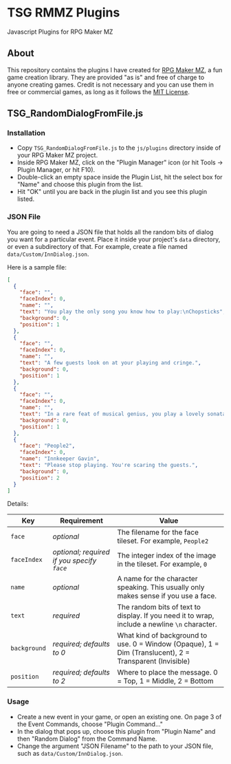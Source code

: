 # TSG RMMZ Plugins

Javascript Plugins for RPG Maker MZ

## About

This repository contains the plugins I have created for [RPG Maker MZ](https://www.rpgmakerweb.com/products/rpg-maker-mz),
a fun game creation library. They are provided "as is" and free of charge to anyone creating games. Credit is not necessary
and you can use them in free or commercial games, as long as it follows the [MIT License](https://github.com/bratta/rmmz-plugins/blob/main/LICENSE).

## TSG_RandomDialogFromFile.js

### Installation

* Copy `TSG_RandomDialogFromFile.js` to the `js/plugins` directory inside of your RPG Maker MZ project.
* Inside RPG Maker MZ, click on the "Plugin Manager" icon (or hit Tools -> Plugin Manager, or hit F10).
* Double-click an empty space inside the Plugin List, hit the select box for "Name" and choose this plugin from the list.
* Hit "OK" until you are back in the plugin list and you see this plugin listed.

### JSON File

You are going to need a JSON file that holds all the random bits of dialog you want for a particular event. Place it inside your
project's `data` directory, or even a subdirectory of that. For example, create a file named `data/Custom/InnDialog.json`.

Here is a sample file:

```json
[
  {
    "face": "",
    "faceIndex": 0,
    "name": "",
    "text": "You play the only song you know how to play:\nChopsticks",
    "background": 0,
    "position": 1
  },
  {
    "face": "",
    "faceIndex": 0,
    "name": "",
    "text": "A few guests look on at your playing and cringe.",
    "background": 0,
    "position": 1
  },
  {
    "face": "",
    "faceIndex": 0,
    "name": "",
    "text": "In a rare feat of musical genius, you play a lovely sonata.",
    "background": 0,
    "position": 1
  },
  {
    "face": "People2",
    "faceIndex": 0,
    "name": "Innkeeper Gavin",
    "text": "Please stop playing. You're scaring the guests.",
    "background": 0,
    "position": 2
  }
]
```

Details:

| Key | Requirement | Value |
| --- | ----------- | ----- |
| `face` | _optional_ | The filename for the face tileset. For example, `People2` |
| `faceIndex` | _optional; required if you specify `face`_ | The integer index of the image in the tileset. For example, `0` |
| `name` | _optional_ | A name for the character speaking. This usually only makes sense if you use a face. |
| `text` | _required_ | The random bits of text to display. If you need it to wrap, include a newline `\n` character. |
| `background` | _required; defaults to 0_ | What kind of background to use. 0 = Window (Opaque), 1 = Dim (Translucent), 2 = Transparent (Invisible) |
| `position` | _required; defaults to 2_ | Where to place the message. 0 = Top, 1 = Middle, 2 = Bottom |

### Usage

* Create a new event in your game, or open an existing one. On page 3 of the Event Commands, choose "Plugin Command..."
* In the dialog that pops up, choose this plugin from "Plugin Name" and then "Random Dialog" from the Command Name.
* Change the argument "JSON Filename" to the path to your JSON file, such as `data/Custom/InnDialog.json`.
